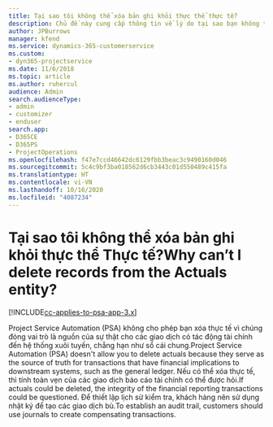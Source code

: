 ```yaml
---
title: Tại sao tôi không thể xóa bản ghi khỏi thực thể thực tế?
description: Chủ đề này cung cấp thông tin về lý do tại sao bạn không thể xóa các bản ghi khỏi thực thể thực tế.
author: JPBurrows
manager: kfend
ms.service: dynamics-365-customerservice
ms.custom:
- dyn365-projectservice
ms.date: 11/6/2018
ms.topic: article
ms.author: ruhercul
audience: Admin
search.audienceType:
- admin
- customizer
- enduser
search.app:
- D365CE
- D365PS
- ProjectOperations
ms.openlocfilehash: f47e7ccd46642dc6129fbb3beac3c9490160d046
ms.sourcegitcommit: 5c4c9bf3ba018562d6cb3443c01d550489c415fa
ms.translationtype: HT
ms.contentlocale: vi-VN
ms.lasthandoff: 10/16/2020
ms.locfileid: "4087234"
---
```

# <a name="why-cant-i-delete-records-from-the-actuals-entity"></a><span data-ttu-id="d1a09-103">Tại sao tôi không thể xóa bản ghi khỏi thực thể Thực tế?</span><span class="sxs-lookup"><span data-stu-id="d1a09-103">Why can’t I delete records from the Actuals entity?</span></span>

[!INCLUDE[cc-applies-to-psa-app-3.x](../includes/cc-applies-to-psa-app-3x.md)]

<span data-ttu-id="d1a09-104">Project Service Automation (PSA) không cho phép bạn xóa thực tế vì chúng đóng vai trò là nguồn của sự thật cho các giao dịch có tác động tài chính đến hệ thống xuôi tuyến, chẳng hạn như sổ cái chung.</span><span class="sxs-lookup"><span data-stu-id="d1a09-104">Project Service Automation (PSA) doesn't allow you to delete actuals because they serve as the source of truth for transactions that have financial implications to downstream systems, such as the general ledger.</span></span> <span data-ttu-id="d1a09-105">Nếu có thể xóa thực tế, thì tính toàn vẹn của các giao dịch báo cáo tài chính có thể được hỏi.</span><span class="sxs-lookup"><span data-stu-id="d1a09-105">If actuals could be deleted, the integrity of the financial reporting transactions could be questioned.</span></span> <span data-ttu-id="d1a09-106">Để thiết lập lịch sử kiểm tra, khách hàng nên sử dụng nhật ký để tạo các giao dịch bù.</span><span class="sxs-lookup"><span data-stu-id="d1a09-106">To establish an audit trail, customers should use journals to create compensating transactions.</span></span>

